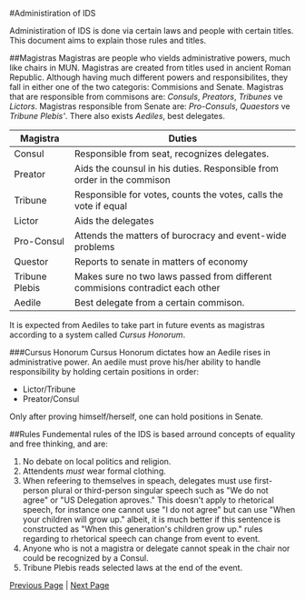 #Administiration of IDS

Administiration of IDS is done via certain laws and people with certain titles. This document aims to explain those rules and titles.

##Magistras
Magistras are people who vields administrative powers, much like chairs in MUN. Magistras are created from titles used in ancient Roman Republic.
Although having much different powers and responsibilites, they fall in either one of the two categoris: Commisions and Senate.
Magistras that are responsible from commisons are: *Consuls*, *Preators*, *Tribunes* ve *Lictors*. Magistras responsible from Senate are:
*Pro-Consuls*, *Quaestors* ve *Tribune Plebis'*. There also exists *Aediles*, best delegates.

Magistra | Duties
---------|--------
Consul| Responsible from seat, recognizes delegates.
Preator | Aids the counsul in his duties. Responsible from order in the commison
Tribune | Responsible for votes, counts the votes, calls the vote if equal
Lictor | Aids the delegates
Pro-Consul | Attends the matters of burocracy and event-wide problems
Questor | Reports to senate in matters of economy
Tribune Plebis | Makes sure no two laws passed from different commisions contradict each other
Aedile | Best delegate from a certain commison.

It is expected from Aediles to take part in future events as magistras according to a system called *Cursus Honorum*.

###Cursus Honorum
Cursus Honorum dictates how an Aedile rises in administrative power. An aedile must prove his/her ability to handle responsibility by holding certain positions in order:
* Lictor/Tribune
* Preator/Consul

Only after proving himself/herself, one can hold positions in Senate.

##Rules
Fundemental rules of the IDS is based arround concepts of equality and free thinking, and are:

1. No debate on local politics and religion.
2. Attendents *must* wear formal clothing.
3. When refeering to themselves in speach, delegates must use first-person plural or third-person singular speech such as "We do not agree" or "US Delegation aproves." This doesn't apply to rhetorical speech, for instance one cannot use "I do not agree" but can use "When your children will grow up." albeit, it is much better if this sentence is constructed as "When this generation's children grow up." rules regarding to rhetorical speech can change from event to event.
4. Anyone who is not a magistra or delegate cannot speak in the chair nor could be recognized by a Consul.
5. Tribune Plebis reads selected laws at the end of the event.

[Previous Page](index.md) |
[Next Page](country_creation.md)
